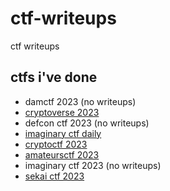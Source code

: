 # ctf-writeups
ctf writeups

## ctfs i've done

- damctf 2023 (no writeups)
- [cryptoverse 2023](cryptoverse-2023)
- defcon ctf 2023 (no writeups)
- [imaginary ctf daily](imaginary-ctf)
- [cryptoctf 2023](cryptoctf-2023)
- [amateursctf 2023](amateursctf-2023)
- imaginary ctf 2023 (no writeups)
- [sekai ctf 2023](sekaictf-2023)
